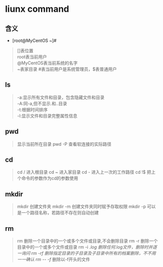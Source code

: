 # liunx command

## 含义

- [root@MyCentOS ~]#

> []表位置  
> root表当前用户  
> @MyCentOS表当前系统的名字  
> ~表家目录
> #表当前用户是系统管理员，$表普通用户

## ls

> -a:显示所有文件和目录，包含隐藏文件和目录  
> -A:同-a,但不显示.和..目录  
> -t:根据时间排序  
> -l:显示文件和目录完整属性信息  

## pwd

> 显示当前所在目录
> pwd -P 查看软连接的实际路径

## cd

> cd / 进入根目录
> cd ~ 进入家目录
> cd - 进入上一次的工作路径
> cd !$ 把上个命令的参数作为cd的参数使用

## mkdir

> mkdir 创建文件夹
> mkdir -m 创建文件夹同时赋予存取权限
> mkdir -p 可以是一个路径名称，若路径不存在则自动创建

## rm

> rm  删除一个目录中的一个或多个文件或目录,不会删除目录
> rm -r 删除一个目录中的一个或多个文件或目录
> rm -i *.log 删除任何.log文件，删除时并逐一询问
> rm -rf 删除指定目录的子目录及子目录中所有的档案删除，不不用一一确认
> rm -- -f* 删除以-f开头的文件
